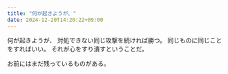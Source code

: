 ```yaml
---
title: "何が起きようが、"
date: 2024-12-20T14:20:22+09:00
---
```

何が起きようが、
対処できない同じ攻撃を続ければ勝つ。
同じものに同じことをすればいい。
それが心をすり潰すということだ。

お前にはまだ残っているものがある。
